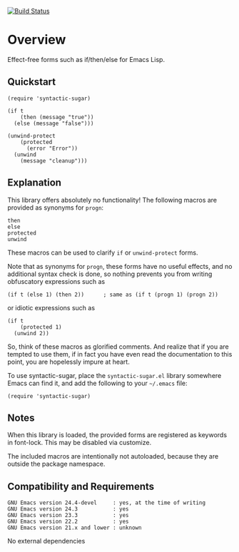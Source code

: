 [![Build Status](https://secure.travis-ci.org/rolandwalker/syntactic-sugar.png?branch=master)](http://travis-ci.org/rolandwalker/syntactic-sugar)

# Overview

Effect-free forms such as if/then/else for Emacs Lisp.

## Quickstart

```elisp
(require 'syntactic-sugar)
 
(if t
    (then (message "true"))
  (else (message "false")))
 
(unwind-protect
    (protected
      (error "Error"))
  (unwind
    (message "cleanup")))
```

## Explanation

This library offers absolutely no functionality!  The following
macros are provided as synonyms for `progn`:

	then
	else
	protected
	unwind

These macros can be used to clarify `if` or `unwind-protect` forms.

Note that as synonyms for `progn`, these forms have no useful
effects, and no additional syntax check is done, so nothing
prevents you from writing obfuscatory expressions such as

```elisp
(if t (else 1) (then 2))      ; same as (if t (progn 1) (progn 2))
```

or idiotic expressions such as

```elisp
(if t
    (protected 1)
  (unwind 2))
```

So, think of these macros as glorified comments.  And realize that
if you are tempted to use them, if in fact you have even read the
documentation to this point, you are hopelessly impure at heart.

To use syntactic-sugar, place the `syntactic-sugar.el` library somewhere
Emacs can find it, and add the following to your `~/.emacs` file:

```elisp
(require 'syntactic-sugar)
```

## Notes

When this library is loaded, the provided forms are registered as
keywords in font-lock.  This may be disabled via customize.

The included macros are intentionally not autoloaded, because they
are outside the package namespace.

## Compatibility and Requirements

	GNU Emacs version 24.4-devel     : yes, at the time of writing
	GNU Emacs version 24.3           : yes
	GNU Emacs version 23.3           : yes
	GNU Emacs version 22.2           : yes
	GNU Emacs version 21.x and lower : unknown

No external dependencies
